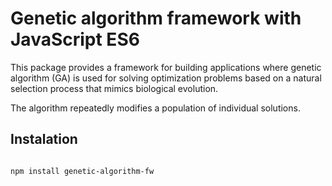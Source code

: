 # Genetic algorithm framework with JavaScript ES6
This package provides a framework for building applications where genetic algorithm (GA) is used for solving optimization problems based on a natural selection process that mimics biological evolution.

The algorithm repeatedly modifies a population of individual solutions.

## Instalation

```bash

npm install genetic-algorithm-fw

```
